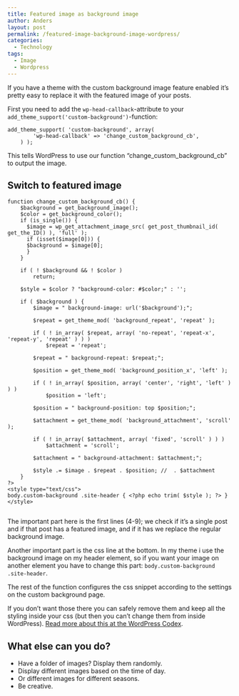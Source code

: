 ```yaml
---
title: Featured image as background image
author: Anders
layout: post
permalink: /featured-image-background-image-wordpress/
categories:
  - Technology
tags:
  - Image
  - Wordpress
---
```

If you have a theme with the custom background image feature enabled it&#8217;s pretty easy to replace it with the featured image of your posts.

First you need to add the `wp-head-callback`-attribute to your `add_theme_support('custom-background')`-function:

<pre><code class="language-php">add_theme_support( 'custom-background', array(
        'wp-head-callback' => 'change_custom_background_cb',
    ) );</code></pre>

This tells WordPress to use our function &#8220;change\_custom\_background_cb&#8221; to output the image.

## Switch to featured image

<pre><code class="language-php">function change_custom_background_cb() {
    $background = get_background_image();
    $color = get_background_color();
    if (is_single()) {
      $image = wp_get_attachment_image_src( get_post_thumbnail_id( get_the_ID() ), 'full' );
      if (isset($image[0])) {
      $background = $image[0];
      }
    }

    if ( ! $background &#038;&#038; ! $color )
        return;

    $style = $color ? "background-color: #$color;" : '';

    if ( $background ) {
        $image = " background-image: url('$background');";

        $repeat = get_theme_mod( 'background_repeat', 'repeat' );

        if ( ! in_array( $repeat, array( 'no-repeat', 'repeat-x', 'repeat-y', 'repeat' ) ) )
            $repeat = 'repeat';

        $repeat = " background-repeat: $repeat;";

        $position = get_theme_mod( 'background_position_x', 'left' );

        if ( ! in_array( $position, array( 'center', 'right', 'left' ) ) )
            $position = 'left';

        $position = " background-position: top $position;";

        $attachment = get_theme_mod( 'background_attachment', 'scroll' );

        if ( ! in_array( $attachment, array( 'fixed', 'scroll' ) ) )
            $attachment = 'scroll';

        $attachment = " background-attachment: $attachment;";

        $style .= $image . $repeat . $position; //  . $attachment
    }
?>
&LT;style type="text/css"&GT;
body.custom-background .site-header { &LT;?php echo trim( $style ); ?&GT; }
&LT;/style&GT;
<?php
}
?>
</code></pre>

The important part here is the first lines (4-9); we check if it&#8217;s a single post and if that post has a featured image, and if it has we replace the regular background image.

Another important part is the css line at the bottom. In my theme i use the background image on my header element, so if you want your image on another element you have to change this part: `body.custom-background .site-header`.

The rest of the function configures the css snippet according to the settings on the custom background page.

If you don&#8217;t want those there you can safely remove them and keep all the styling inside your css (but then you can&#8217;t change them from inside WordPress). [Read more about this at the WordPress Codex][1].

## What else can you do?

  * Have a folder of images? Display them randomly.
  * Display different images based on the time of day.
  * Or different images for different seasons.
  * Be creative.

 [1]: https://codex.wordpress.org/Custom_Backgrounds
